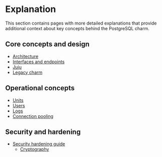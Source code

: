 # Explanation

This section contains pages with more detailed explanations that provide additional context about key concepts behind the PostgreSQL charm.

## Core concepts and design
* [Architecture]
* [Interfaces and endpoints]
* [Juju]
* [Legacy charm]

## Operational concepts
* [Units]
* [Users]
* [Logs]
* [Connection pooling]

## Security and hardening
* [Security hardening guide][Security]
  * [Cryptography]


<!-- Links -->

[Architecture]: /t/11857
[Interfaces and endpoints]: /t/10251
[Units]: /t/17525
[Users]: /t/10798
[Logs]: /t/12099
[Juju]: /t/11985
[Legacy charm]: /t/10690
[Connection pooling]: /t/15777
[Security]: /t/16852
[Cryptography]: /t/16853